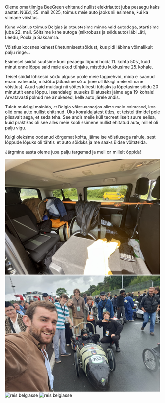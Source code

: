 Oleme oma tiimiga BeeGreen ehitanud nullist elektriautot juba peaaegu kaks aastat. Nüüd, 25. mail 2025, toimus meie auto jaoks nii esimene, kui ka viimane võistlus.

Kuna võistlus toimus Belgias ja otsustasime minna vaid autodega, startisime juba 22. mail. Sõitsime kahe autoga (mikrobuss ja sõiduauto) läbi Läti, Leedu, Poola ja Saksamaa.

Võistlus koosnes kahest ühetunnisest sõidust, kus pidi läbima võimalikult palju ringe...

Esimesel sõidul suutsime kuni peaaegu lõpuni hoida 11. kohta 50st, kuid minut enne lõppu said meie akud tühjaks, mistõttu kukkusime 25. kohale.

Teisel sõidul lõhkesid sõidu alguse poole meie tagarehvid, mida ei saanud enam vahetada, mistõttu jätkasime sõitu (see oli ikkagi meie viimane võistlus). Akud said muidugi nii sõites kiiresti tühjaks ja lõpetasime sõidu 20 minututit enne lõppu. Iseendalegi suureks üllatuseks jäime aga 19. kohale! Arvatavasti polnud me ainukesed, kelle auto järele andis.

Tuleb muidugi mainida, et Belgia võistlusesarjas olime meie esimesed, kes olid oma auto nullist ehitanud. Üks korraldajatest ütles, et teistel tiimidel pole piisavalt aega, et seda teha. See andis meile küll teoreetiliselt suure eelisa, kuid praktikas oli see alles meie kooli esimene nullist ehitatud auto, millel oli palju vigu.

Kuigi oleksime oodanud kõrgemat kohta, jäime ise võistlusega rahule, sest lõppude lõpuks oli tähtis, et auto sõidaks ja me saaks üldse võitstelda.

Järgmine aasta oleme juba palju targemad ja meil on millelt õppida!

![reis belgiasse](/assets/blog/2025.05/1.jpg)
![reis belgiasse](/assets/blog/2025.05/2.jpg)
![reis belgiasse](/assets/blog/2025.05/3.jpg)
![reis belgiasse](/assets/blog/2025.05/4.jpg)
